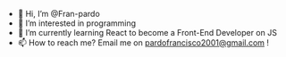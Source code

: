 - 👋 Hi, I’m @Fran-pardo
- 👀 I’m interested in programming
- 🌱 I’m currently learning React to become a Front-End Developer on JS
- 📫 How to reach me? Email me on pardofrancisco2001@gmail.com !

<!---
Fran-pardo/Fran-pardo is a ✨ special ✨ repository because its `README.md` (this file) appears on your GitHub profile.
You can click the Preview link to take a look at your changes.
--->
